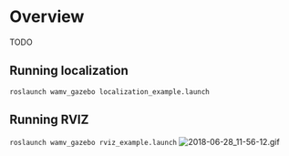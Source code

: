 # Overview
TODO

## Running localization
```roslaunch wamv_gazebo localization_example.launch```

## Running RVIZ
```roslaunch wamv_gazebo rviz_example.launch```
![2018-06-28_11-56-12.gif](https://bitbucket.org/repo/BgXLzgM/images/4238727469-2018-06-28_11-56-12.gif)
